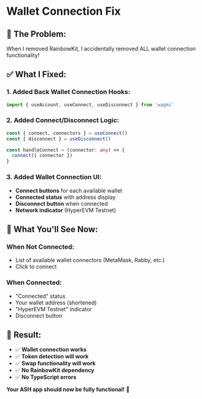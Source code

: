 # Wallet Connection Fix

## 🚨 **The Problem:**
When I removed RainbowKit, I accidentally removed ALL wallet connection functionality!

## ✅ **What I Fixed:**

### **1. Added Back Wallet Connection Hooks:**
```typescript
import { useAccount, useConnect, useDisconnect } from 'wagmi'
```

### **2. Added Connect/Disconnect Logic:**
```typescript
const { connect, connectors } = useConnect()
const { disconnect } = useDisconnect()

const handleConnect = (connector: any) => {
  connect({ connector })
}
```

### **3. Added Wallet Connection UI:**
- **Connect buttons** for each available wallet
- **Connected status** with address display
- **Disconnect button** when connected
- **Network indicator** (HyperEVM Testnet)

## 🎯 **What You'll See Now:**

### **When Not Connected:**
- List of available wallet connectors (MetaMask, Rabby, etc.)
- Click to connect

### **When Connected:**
- "Connected" status
- Your wallet address (shortened)
- "HyperEVM Testnet" indicator
- Disconnect button

## 🚀 **Result:**
- ✅ **Wallet connection works**
- ✅ **Token detection will work**
- ✅ **Swap functionality will work**
- ✅ **No RainbowKit dependency**
- ✅ **No TypeScript errors**

**Your ASH app should now be fully functional!** 🎉
